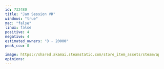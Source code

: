 ```yaml
---
id: 732480
title: "Jam Session VR"
windows: "true"
mac: "false"
linux: false
positive: 4
negative: 4
estimated_owners: "0 - 20000"
peak_ccu: 0

image: https://shared.akamai.steamstatic.com/store_item_assets/steam/apps/732480/header.jpg?t=1512539110
opinions:
---
```

